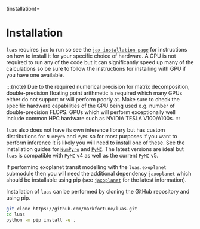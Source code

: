 (installation)=

# Installation

`luas` requires `jax` to run so see the [`jax installation page`](https://github.com/google/jax/#installation) for instructions on how to install it for your specific choice of hardware. A GPU is not required to run any of the code but it can significantly speed up many of the calculations so be sure to follow the instructions for installing with GPU if you have one available.

:::{note}
Due to the required numerical precision for matrix decomposition, double-precision floating point arithmetic is required which many GPUs either do not support or will perform poorly at. Make sure to check the specific hardware capabilities of the GPU being used e.g. number of double-precision FLOPS. GPUs which will perform exceptionally well include common HPC hardware such as NVIDIA TESLA V100/A100s.
:::

`luas` also does not have its own inference library but has custom distributions for `NumPyro` and `PyMC` so for most purposes if you want to perform inference it is likely you will need to install one of these. See the installation guides for [`NumPyro`](https://num.pyro.ai/en/latest/getting_started.html#installation) and [`PyMC`](https://www.pymc.io/projects/docs/en/latest/installation.html). The latest versions are ideal but `luas` is compatible with `PyMC` v4 as well as the current `PyMC` v5.

If performing exoplanet transit modelling with the `luas.exoplanet` submodule then you will need the additional dependency `jaxoplanet` which should be installable using pip (see [`jaxoplanet`](https://github.com/exoplanet-dev/jaxoplanet) for the latest information).

Installation of `luas` can be performed by cloning the GitHub repository and using pip.

```bash
git clone https://github.com/markfortune/luas.git
cd luas
python -m pip install -e .
```

